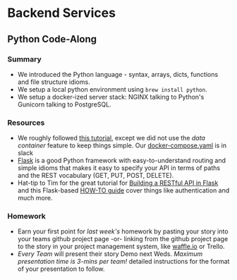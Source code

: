# Backend Services

## Python Code-Along

### Summary

* We introduced the Python language - syntax, arrays, dicts, functions and file structure idioms.
* We setup a local python environment using `brew install python`.
* We setup a docker-ized server stack: NGINX talking to Python's Gunicorn talking to PostgreSQL.

### Resources

* We roughly followed [this tutorial](https://realpython.com/blog/python/dockerizing-flask-with-compose-and-machine-from-localhost-to-the-cloud/), except we did not use the *data container* feature to keep things simple.  Our [docker-compose.yaml](https://cornell-cs5356-2015.slack.com/archives/general/p1442433322000065) is in slack
* [Flask](http://flask.pocoo.org/) is a good Python framework with easy-to-understand routing and simple idioms that makes it easy to specify your API in terms of paths and the REST vocabulary (GET, PUT, POST, DELETE).
* Hat-tip to Tim for the great tutorial for [Building a RESTful API in Flask](http://blog.miguelgrinberg.com/post/designing-a-restful-api-with-python-and-flask) and this Flask-based [HOW-TO guide](https://realpython.com/blog/categories/flask/) cover things like authentication and much more.

### Homework

* Earn your first point for _last week's_ homework by pasting your story into your teams github project page -or- linking from the github project page to the story in your project management system, like [waffle.io](waffle.io) or Trello.
* _Every Team_ will present their story Demo next Weds.  *Maximum presentation time is 3-mins per team!* detailed instructions for the format of your presentation to follow.
